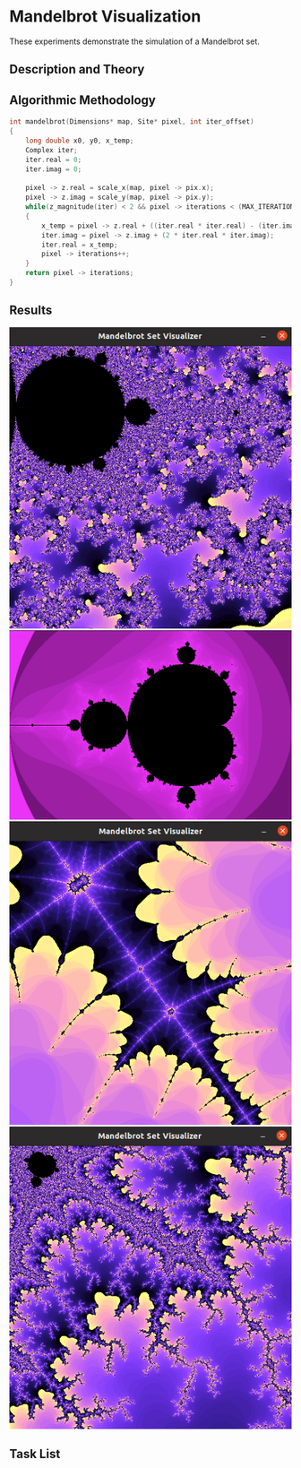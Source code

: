 # Mandelbrot Visualization
These experiments demonstrate the simulation of a Mandelbrot set.

## Description and Theory
<!--This section describes the mathematical nature of fractal sets, exclusively pertaining to Mandelbrot sets but encompassing Julia sets as well.-->

## Algorithmic Methodology
<!--This section details the power iteration methodology necessary to measure the convergence tendancies for coordinates on a map.-->

```c
int mandelbrot(Dimensions* map, Site* pixel, int iter_offset)
{
	long double x0, y0, x_temp;
	Complex iter;
	iter.real = 0;
	iter.imag = 0;

	pixel -> z.real = scale_x(map, pixel -> pix.x);
	pixel -> z.imag = scale_y(map, pixel -> pix.y);
	while(z_magnitude(iter) < 2 && pixel -> iterations < (MAX_ITERATIONS + iter_offset))
	{
		x_temp = pixel -> z.real + ((iter.real * iter.real) - (iter.imag * iter.imag));
		iter.imag = pixel -> z.imag + (2 * iter.real * iter.imag);
		iter.real = x_temp;
		pixel -> iterations++;
	}
	return pixel -> iterations;
}
```

## Results
<!--This section displays outputs.-->

![IMG 1](etc/img1.png)
![IMG 2](etc/img2.png)
![IMG 3](etc/img3.png)
![IMG 4](etc/img4.png)

## Task List
<!--This section lists out certain tasks that have yet to be completed in the development of this project.-->